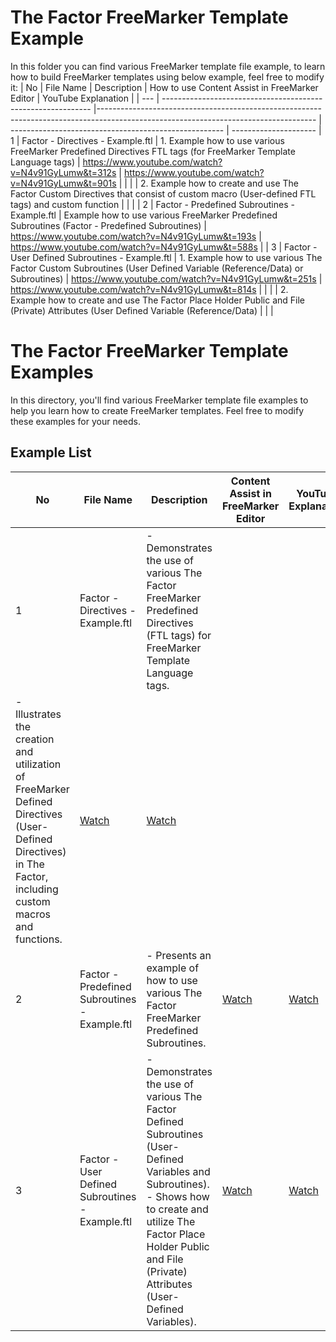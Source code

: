 # The Factor FreeMarker Template Example

In this folder you can find various FreeMarker template file example, to learn how to build FreeMarker templates using below example, feel free to modify it:
| No  | File Name                                                    | Description                                                                                                                         | How to use Content Assist in FreeMarker Editor        | YouTube Explanation  |
| --- | ------------------------------------------------------------ |------------------------------------------------------------------------------------------------------------------------------------ | ----------------------------------------------------- | ---------------------
| 1   | Factor - Directives - Example.ftl                            | 1. Example how to use various FreeMarker Predefined Directives FTL tags (for FreeMarker Template Language tags)                        | https://www.youtube.com/watch?v=N4v91GyLumw&t=312s | https://www.youtube.com/watch?v=N4v91GyLumw&t=901s |
|     |                                                              | 2. Example how to create and use The Factor Custom Directives that consist of custom macro (User-defined FTL tags) and custom function |                                                    |                                                    |
| 2   | Factor - Predefined Subroutines - Example.ftl                | Example how to use various FreeMarker Predefined Subroutines (Factor - Predefined Subroutines)                                      | https://www.youtube.com/watch?v=N4v91GyLumw&t=193s    | https://www.youtube.com/watch?v=N4v91GyLumw&t=588s |
| 3   | Factor - User Defined Subroutines - Example.ftl              | 1. Example how to use various The Factor Custom Subroutines (User Defined Variable (Reference/Data) or Subroutines)                    | https://www.youtube.com/watch?v=N4v91GyLumw&t=251s | https://www.youtube.com/watch?v=N4v91GyLumw&t=814s |
|     |                                                              | 2. Example how to create and use The Factor Place Holder Public and File (Private) Attributes (User Defined Variable (Reference/Data)  |                                                    |                                                    |


# The Factor FreeMarker Template Examples

In this directory, you'll find various FreeMarker template file examples to help you learn how to create FreeMarker templates. Feel free to modify these examples for your needs.

## Example List

| No  | File Name                                         | Description                                                                                                                                                                                                                                             | Content Assist in FreeMarker Editor | YouTube Explanation |
| --- | ------------------------------------------------- | ------------------------------------------------------------------------------------------------------------------------------------------------------------------------------------------------------------------------------------------------------- | --------------------------------- | ------------------- |
| 1   | Factor - Directives - Example.ftl                 | - Demonstrates the use of various The Factor FreeMarker Predefined Directives (FTL tags) for FreeMarker Template Language tags. 
- Illustrates the creation and utilization of FreeMarker Defined Directives (User-Defined Directives) in The Factor, including custom macros and functions.        | [Watch](https://www.youtube.com/watch?v=N4v91GyLumw&t=312s)                                  | [Watch](https://www.youtube.com/watch?v=N4v91GyLumw&t=901s)                  |
| 2   | Factor - Predefined Subroutines - Example.ftl     | - Presents an example of how to use various The Factor FreeMarker Predefined Subroutines.                                                                                                                                  | [Watch](https://www.youtube.com/watch?v=N4v91GyLumw&t=193s)                                  | [Watch](https://www.youtube.com/watch?v=N4v91GyLumw&t=588s)                  |
| 3   | Factor - User Defined Subroutines - Example.ftl   | - Demonstrates the use of various The Factor Defined Subroutines (User-Defined Variables and Subroutines). - Shows how to create and utilize The Factor Place Holder Public and File (Private) Attributes (User-Defined Variables).                     | [Watch](https://www.youtube.com/watch?v=N4v91GyLumw&t=251s)                                  | [Watch](https://www.youtube.com/watch?v=N4v91GyLumw&t=814s)                  |
